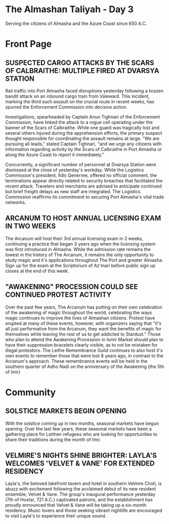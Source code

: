 # The Almashan Taliyah - Day 3
Serving the citizens of Almasha and the Azure Coast since 650 A.C.

# Front Page
## SUSPECTED CARGO ATTACKS BY THE SCARS OF CALBRAITHE: MULTIPLE FIRED AT DVARSYA STATION
Rail traffic into Port Almasha faced disruptions yesterday following a brazen bandit attack on an inbound cargo train from Valeward. This incident, marking the third such assault on the crucial route in recent weeks, has spurred the Enforcement Commission into decisive action.

Investigations, spearheaded by Captain Anun Tighnari of the Enforcement Commission, have linked the attack to a rogue cell operating under the banner of the Scars of Calbraithe. While one guard was tragically lost and several others injured during the apprehension efforts, the primary suspect thought responsible for coordinating the assault remains at large. "We are pursuing all leads," stated Captain Tighnari, "and we urge any citizens with information regarding activity by the Scars of Calbraithe in Port Almasha or along the Azure Coast to report it immediately."

Concurrently, a significant number of personnel at Dvarsya Station were dismissed at the close of yesterday's workday. While the Logistics Commission's president, Ildis Qenerree, offered no official comment, the terminations appear directly related to security breaches that facilitated the recent attack. Travelers and merchants are advised to anticipate continued but brief freight delays as new staff are integrated. The Logistics Commission reaffirms its commitment to securing Port Almasha's vital trade networks.
## ARCANUM TO HOST ANNUAL LICENSING EXAM IN TWO WEEKS
The Arcanum will host their 3rd annual licensing exam in 2 weeks, continuing a practice that began 3 years ago when the licensing system was first introduced in Almasha. While the admission rate remains the lowest in the history of The Arcanum, it remains the only opportunity to study magic and it's applications throughout The Port and greater Almasha. Sign up for the exam at the Scriptorium of Az'mari before public sign up closes at the end of this week. 
## "AWAKENING" PROCESSION COULD SEE CONTINUED PROTEST ACTIVITY
Over the past few years, The Arcanum has putting on their own celebration of the awakening of magic throughout the world, celebrating the ways magic continues to improve the lives of Almashan citizens. Protest have erupted at many of these events, however, with organizers saying that "it's all just performative from the Arcanum, they want the benefits of magic for themselves while leaving the rest of us to get addicted to Stardust." Those who plan to attend the Awakening Procession in Ismir Market should plan to have their suppression bracelets clearly visible, as to not be mistaken for illegal protestors. 
The Leithe Remembrance Guild continues to also host it's own events to remember those that were lost 8 years ago, in contrast to the Arcanum's approach. These remembrance events will be held in the southern quarter of Adho Nadi on the anniversary of the Awakening (the 5th of Imir)

# Community
## SOLSTICE MARKETS BEGIN OPENING
With the solstice coming up in two months, seasonal markets have begun opening. Over the last few years, these seasonal markets have been a gathering place for Leithen refugees who are looking for opportunities to share their traditions during the month of Imir.
## VELMIRE'S NIGHTS SHINE BRIGHTER: LAYLA'S WELCOMES 'VELVET & VANE' FOR EXTENDED RESIDENCY
Layla's, the beloved lakefront tavern and hotel in southern Velmire Choti, is abuzz with excitement following the acclaimed debut of its new resident ensemble, Velvet & Vane. The group's inaugural performance yesterday (7th of Hostar, 721 A.C.) captivated patrons, and the establishment has proudly announced that Velvet & Vane will be taking up a six-month residency. Music lovers and those seeking vibrant nightlife are encouraged to visit Layla's to experience their unique sound.
